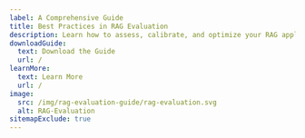```yaml
---
label: A Comprehensive Guide
title: Best Practices in RAG Evaluation
description: Learn how to assess, calibrate, and optimize your RAG applications for long-term success.
downloadGuide: 
  text: Download the Guide
  url: /
learnMore:
  text: Learn More
  url: /
image:
  src: /img/rag-evaluation-guide/rag-evaluation.svg
  alt: RAG-Evaluation
sitemapExclude: true
---
```

